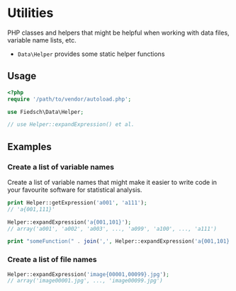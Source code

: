 # Utilities 

PHP classes and helpers that might be helpful when working with data files, variable name lists, etc. 
 
 * `Data\Helper` provides some static helper functions

 
## Usage

```php
<?php
require '/path/to/vendor/autoload.php';

use Fiedsch\Data\Helper;

// use Helper::expandExpression() et al.
```


## Examples


### Create a list of variable names  

Create a list of variable names that might make it easier to write code in your favourite software for 
statistical analysis.
 
```php
print Helper::getExpression('a001', 'a111'); 
// 'a{001,111}' 

Helper::expandExpression('a{001,101}'); 
// array('a001', 'a002', 'a003', ..., 'a099', 'a100', ..., 'a111')

print "someFunction(" . join(',', Helper::expandExpression('a{001,101}')) . ");"; 
```


### Create a list of file names

```php
Helper::expandExpression('image{00001,00099}.jpg');
// array('image00001.jpg', ..., 'image00099.jpg') 
```
